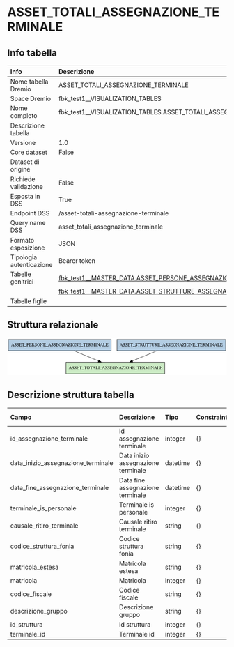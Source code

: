 # ASSET_TOTALI_ASSEGNAZIONE_TERMINALE

## Info tabella

| Info                     | Descrizione                                                                                                                                               |
|:-------------------------|:----------------------------------------------------------------------------------------------------------------------------------------------------------|
| Nome tabella Dremio      | ASSET_TOTALI_ASSEGNAZIONE_TERMINALE                                                                                                                       |
| Space Dremio             | fbk_test1__VISUALIZATION_TABLES                                                                                                                           |
| Nome completo            | fbk_test1__VISUALIZATION_TABLES.ASSET_TOTALI_ASSEGNAZIONE_TERMINALE                                                                                       |
| Descrizione tabella      |                                                                                                                                                           |
| Versione                 | 1.0                                                                                                                                                       |
| Core dataset             | False                                                                                                                                                     |
| Dataset di origine       |                                                                                                                                                           |
| Richiede validazione     | False                                                                                                                                                     |
| Esposta in DSS           | True                                                                                                                                                      |
| Endpoint DSS             | /asset-totali-assegnazione-terminale                                                                                                                      |
| Query name DSS           | asset_totali_assegnazione_terminale                                                                                                                       |
| Formato esposizione      | JSON                                                                                                                                                      |
| Tipologia autenticazione | Bearer token                                                                                                                                              |
| Tabelle genitrici        | [fbk_test1__MASTER_DATA.ASSET_PERSONE_ASSEGNAZIONE_TERMINALE](/Documentation/fbk_test1__MASTER_DATA/ASSET_PERSONE_ASSEGNAZIONE_TERMINALE/markdown.md)     |
|                          | [fbk_test1__MASTER_DATA.ASSET_STRUTTURE_ASSEGNAZIONE_TERMINALE](/Documentation/fbk_test1__MASTER_DATA/ASSET_STRUTTURE_ASSEGNAZIONE_TERMINALE/markdown.md) |
| Tabelle figlie           |                                                                                                                                                           |

## Struttura relazionale

![ASSET_TOTALI_ASSEGNAZIONE_TERMINALE](./graph_png.png)

## Descrizione struttura tabella

| Campo                              | Descrizione                        | Tipo     | Constraints   | Linked data   | errors   |
|:-----------------------------------|:-----------------------------------|:---------|:--------------|:--------------|:---------|
| id_assegnazione_terminale          | Id assegnazione terminale          | integer  | {}            |               | {}       |
| data_inizio_assegnazione_terminale | Data inizio assegnazione terminale | datetime | {}            |               | {}       |
| data_fine_assegnazione_terminale   | Data fine assegnazione terminale   | datetime | {}            |               | {}       |
| terminale_is_personale             | Terminale is personale             | integer  | {}            |               | {}       |
| causale_ritiro_terminale           | Causale ritiro terminale           | string   | {}            |               | {}       |
| codice_struttura_fonia             | Codice struttura fonia             | string   | {}            |               | {}       |
| matricola_estesa                   | Matricola estesa                   | string   | {}            |               | {}       |
| matricola                          | Matricola                          | integer  | {}            |               | {}       |
| codice_fiscale                     | Codice fiscale                     | string   | {}            |               | {}       |
| descrizione_gruppo                 | Descrizione gruppo                 | string   | {}            |               | {}       |
| id_struttura                       | Id struttura                       | integer  | {}            |               | {}       |
| terminale_id                       | Terminale id                       | integer  | {}            |               | {}       |
